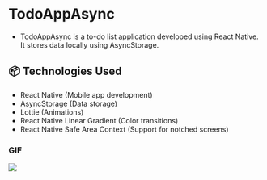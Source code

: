 # TodoAppAsync

- TodoAppAsync is a to-do list application developed using React Native. It stores data locally using AsyncStorage.

## 📦 Technologies Used

- React Native (Mobile app development)
- AsyncStorage (Data storage)
- Lottie (Animations)
- React Native Linear Gradient (Color transitions)
- React Native Safe Area Context (Support for notched screens)

### GIF

<img src='../assets/screen.gif' />
